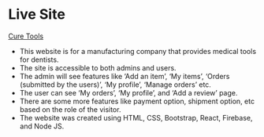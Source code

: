 # Live Site
[Cure Tools](https://assignment-12-466b5.web.app/)
* This website is for a manufacturing company that provides medical tools for dentists.
* The site is accessible to both admins and users.
* The admin will see features like ‘Add an item’, ‘My items’, ‘Orders (submitted
by the users)’, ‘My profile’, ‘Manage orders’ etc.
* The user can see ‘My orders’, ‘My profile’, and ‘Add a review’ page.
* There are some more features like payment option, shipment option, etc
based on the role of the visitor.
* The website was created using HTML, CSS, Bootstrap, React, Firebase, and
Node JS.

